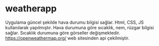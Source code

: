 # weatherapp
Uygulama güncel şekilde hava durumu bilgisi sağlar.
Html, CSS, JS kullanılarak yapılmıştır.
Hava durumuna göre sıcaklık, nem, rüzgar bilgisi sağlar.
Sıcaklık durumuna göre görseller değişmektedir.
https://openweathermap.org/ web sitesinden api çekilmiştir.
